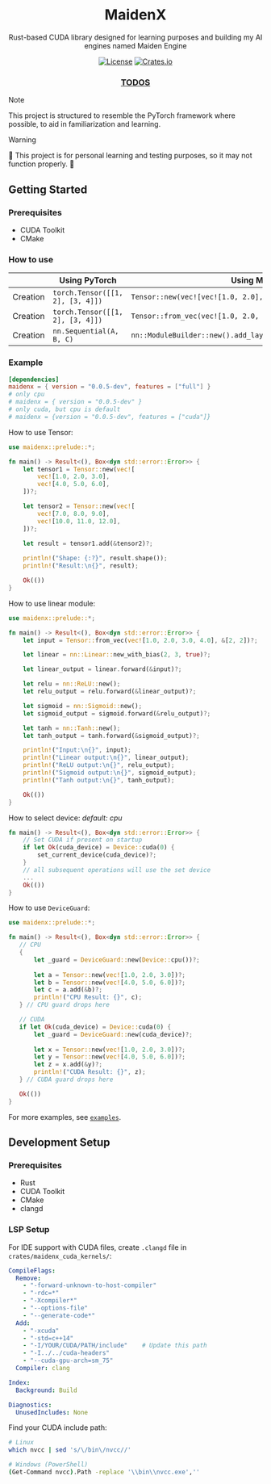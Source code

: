 <div align="center">
    <h1>MaidenX</h1>
    <p>Rust-based CUDA library designed for learning purposes and building my AI engines named Maiden Engine</p>
    
[![License](https://img.shields.io/badge/license-MIT%2FApache-blue.svg)](https://github.com/miniex/maidenx#license)
[![Crates.io](https://img.shields.io/crates/v/maidenx.svg)](https://crates.io/crates/maidenx)
    <h3>
        <a href="TODOS.md">TODOS</a>
    </h3>
</div>

> [!NOTE]  
> This project is structured to resemble the PyTorch framework where possible, to aid in familiarization and learning.

> [!WARNING]
> 🚧 This project is for personal learning and testing purposes, so it may not function properly. 🚧

## Getting Started

### Prerequisites

- CUDA Toolkit
- CMake

### How to use

|            | Using PyTorch                            | Using MaidenX                                                         |
|------------|------------------------------------------|-----------------------------------------------------------------------|
| Creation   | `torch.Tensor([[1, 2], [3, 4]])`         | `Tensor::new(vec![vec![1.0, 2.0], vec![3.0, 4.0]])`                   |
| Creation   | `torch.Tensor([[1, 2], [3, 4]])`         | `Tensor::from_vec(vec![1.0, 2.0, 3.0, 4.0], &[2, 2])`                 |
| Creation   | `nn.Sequential(A, B, C)`                 | `nn::ModuleBuilder::new().add_layer(A).add_layer(B).add_layer(C)`     |

### Example

```toml
[dependencies]
maidenx = { version = "0.0.5-dev", features = ["full"] }
# only cpu
# maidenx = { version = "0.0.5-dev" }
# only cuda, but cpu is default
# maidenx = {version = "0.0.5-dev", features = ["cuda"]}
```

How to use Tensor:

```rust
use maidenx::prelude::*;

fn main() -> Result<(), Box<dyn std::error::Error>> {
    let tensor1 = Tensor::new(vec![
        vec![1.0, 2.0, 3.0],
        vec![4.0, 5.0, 6.0],
    ])?;

    let tensor2 = Tensor::new(vec![
        vec![7.0, 8.0, 9.0],
        vec![10.0, 11.0, 12.0],
    ])?;

    let result = tensor1.add(&tensor2)?;
    
    println!("Shape: {:?}", result.shape());
    println!("Result:\n{}", result);

    Ok(())
}
```

How to use linear module:
```rust
use maidenx::prelude::*;

fn main() -> Result<(), Box<dyn std::error::Error>> {
    let input = Tensor::from_vec(vec![1.0, 2.0, 3.0, 4.0], &[2, 2])?;

    let linear = nn::Linear::new_with_bias(2, 3, true)?;

    let linear_output = linear.forward(&input)?;

    let relu = nn::ReLU::new();
    let relu_output = relu.forward(&linear_output)?;

    let sigmoid = nn::Sigmoid::new();
    let sigmoid_output = sigmoid.forward(&relu_output)?;

    let tanh = nn::Tanh::new();
    let tanh_output = tanh.forward(&sigmoid_output)?;

    println!("Input:\n{}", input);
    println!("Linear output:\n{}", linear_output);
    println!("ReLU output:\n{}", relu_output);
    println!("Sigmoid output:\n{}", sigmoid_output);
    println!("Tanh output:\n{}", tanh_output);

    Ok(())
}
```

How to select device:
*default: cpu*

```rust
fn main() -> Result<(), Box<dyn std::error::Error>> {
    // Set CUDA if present on startup
    if let Ok(cuda_device) = Device::cuda(0) {
        set_current_device(cuda_device)?;
    }
    // all subsequent operations will use the set device
    ...
    Ok(())
}
```

How to use `DeviceGuard`:

```rust
use maidenx::prelude::*;

fn main() -> Result<(), Box<dyn std::error::Error>> {
   // CPU
   {
       let _guard = DeviceGuard::new(Device::cpu())?;
       
       let a = Tensor::new(vec![1.0, 2.0, 3.0])?;
       let b = Tensor::new(vec![4.0, 5.0, 6.0])?;
       let c = a.add(&b)?;
       println!("CPU Result: {}", c);
   } // CPU guard drops here

   // CUDA 
   if let Ok(cuda_device) = Device::cuda(0) {
       let _guard = DeviceGuard::new(cuda_device)?;
       
       let x = Tensor::new(vec![1.0, 2.0, 3.0])?;
       let y = Tensor::new(vec![4.0, 5.0, 6.0])?;
       let z = x.add(&y)?;
       println!("CUDA Result: {}", z);
   } // CUDA guard drops here

   Ok(())
}
```

For more examples, see [`examples`](examples/).

## Development Setup

### Prerequisites

- Rust
- CUDA Toolkit
- CMake
- clangd


### LSP Setup

For IDE support with CUDA files, create `.clangd` file in `crates/maidenx_cuda_kernels/`:

```yaml
CompileFlags:
  Remove: 
    - "-forward-unknown-to-host-compiler"
    - "-rdc=*"
    - "-Xcompiler*"
    - "--options-file"
    - "--generate-code*"
  Add: 
    - "-xcuda"
    - "-std=c++14"
    - "-I/YOUR/CUDA/PATH/include"    # Update this path
    - "-I../../cuda-headers"
    - "--cuda-gpu-arch=sm_75"
  Compiler: clang

Index:
  Background: Build

Diagnostics:
  UnusedIncludes: None
```

Find your CUDA include path:

```bash
# Linux
which nvcc | sed 's/\/bin\/nvcc//'

# Windows (PowerShell)
(Get-Command nvcc).Path -replace '\\bin\\nvcc.exe',''
```
